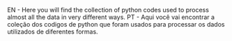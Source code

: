 EN - Here you will find the collection of python codes used to process almost all the data in very different ways.
PT - Aqui você vai encontrar a coleção dos codigos de python que foram usados para processar os dados utilizados de diferentes formas.

